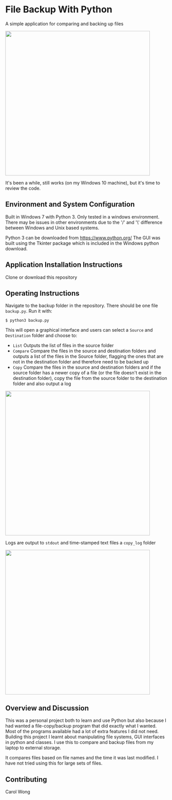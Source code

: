 # File Backup With Python

A simple application for comparing and backing up files

<img src="https://cazyw.github.io/img/backup-0.jpg" width="450">

It's been a while, still works (on my Windows 10 machine), but it's time to review the code.

## Environment and System Configuration

Built in Windows 7 with Python 3. Only tested in a windows environment. There may be issues in other environments due to the '/' and '\\' difference between Windows and Unix based systems.

Python 3 can be downloaded from https://www.python.org/
The GUI was built using the Tkinter package which is included in the Windows python download.

## Application Installation Instructions

Clone or download this repository

## Operating Instructions

Navigate to the backup folder in the repository. There should be one file `backup.py`. Run it with:

```
$ python3 backup.py
```
This will open a graphical interface and users can select a `Source` and `Destination` folder and choose to:
* `List` Outputs the list of files in the source folder
* `Compare` Compare the files in the source and destination folders and outputs a list of the files in the Source folder, flagging the ones that are not in the destination folder and therefore need to be backed up
* `Copy` Compare the files in the source and destination folders and if the source folder has a newer copy of a file (or the file doesn't exist in the destination folder), copy the file from the source folder to the destination folder and also output a log 

<img src="https://cazyw.github.io/img/backup-1.jpg" width="450">

Logs are output to `stdout` and time-stamped text files a `copy_log` folder

<img src="https://cazyw.github.io/img/backup-2.jpg" width="450">

## Overview and Discussion

This was a personal project both to learn and use Python but also because I had wanted a file-copy/backup program that did exactly what I wanted. Most of the programs available had a lot of extra features I did not need. Building this project I learnt about manipulating file systems, GUI interfaces in python and classes. I use this to compare and backup files from my laptop to external storage.

It compares files based on file names and the time it was last modified. I have not tried using this for large sets of files.

## Contributing
Carol Wong

